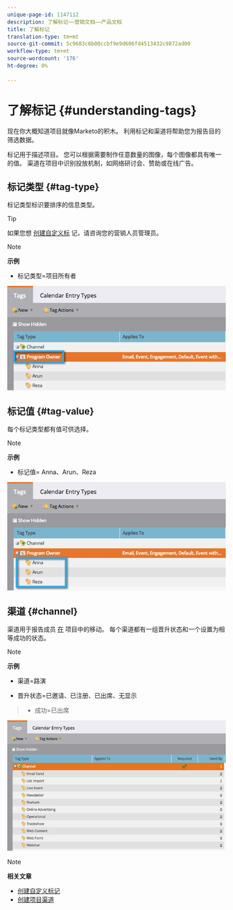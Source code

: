 ```yaml
---
unique-page-id: 1147112
description: 了解标记——营销文档——产品文档
title: 了解标记
translation-type: tm+mt
source-git-commit: 5c9683c6b00ccbf9e9d606fd4513432c9872ad00
workflow-type: tm+mt
source-wordcount: '176'
ht-degree: 0%

---
```



# 了解标记 {#understanding-tags}

现在你大概知道项目就像Marketo的积木。 利用标记和渠道将帮助您为报告目的筛选数据。

标记用于描述项目。 您可以根据需要制作任意数量的图像，每个图像都具有唯一的值。 渠道在项目中识别投放机制，如网络研讨会、赞助或在线广告。

## 标记类型 {#tag-type}

标记类型标识要排序的信息类型。

>[!TIP]
>
>如果您想 [创建自定义标](http://docs.marketo.com/display/DOCS/Create+Custom+Tags) 记，请咨询您的营销人员管理员。

>[!NOTE]
>
>**示例**
>
>* 标记类型=项目所有者

>



![](assets/image2014-9-17-15-3a12-3a46.png)

## 标记值 {#tag-value}

每个标记类型都有值可供选择。

>[!NOTE]
>
>**示例**
>
>* 标记值= Anna、Arun、Reza

>



![](assets/image2014-9-17-15-3a16-3a8.png)

## 渠道 {#channel}

渠道用于报告成员 [在](../../../../product-docs/core-marketo-concepts/programs/creating-programs/understanding-program-membership.md) 项目中的移动。 每个渠道都有一组晋升状态和一个设置为相等成功的状态。

>[!NOTE]
>
>**示例**
>
>* 渠道=路演
   >
   >
* 晋升状态=已邀请、已注册、已出席、无显示
>* 成功=已出席

>



![](assets/image2015-2-5-16-3a57-3a59.png)

>[!NOTE]
>
>**相关文章**
>
>* [创建自定义标记](../../../../product-docs/administration/tags/create-custom-tags.md)
>* [创建项目渠道](../../../../product-docs/administration/tags/create-a-program-channel.md)

>



